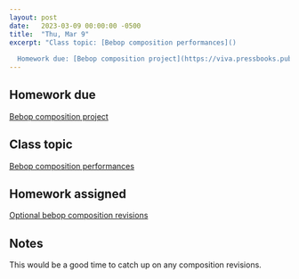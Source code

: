 ```yaml
---
layout: post
date:   2023-03-09 00:00:00 -0500
title:  "Thu, Mar 9"
excerpt: "Class topic: [Bebop composition performances]()
  
  Homework due: [Bebop composition project](https://viva.pressbooks.pub/openmusictheory/chapter/jazz-embellishing-chords/#assignments)"
---
```


## Homework due

[Bebop composition project](https://viva.pressbooks.pub/openmusictheory/chapter/jazz-embellishing-chords/#assignments)

## Class topic

[Bebop composition performances]()

## Homework assigned

[Optional bebop composition revisions](https://viva.pressbooks.pub/openmusictheory/chapter/jazz-embellishing-chords/#assignments)

## Notes

This would be a good time to catch up on any composition revisions.